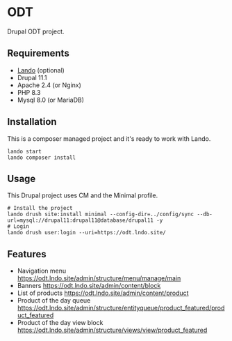 # ODT

Drupal ODT project.

## Requirements

- [Lando](https://lando.dev/) (optional)
- Drupal 11.1
- Apache 2.4 (or Nginx)
- PHP 8.3
- Mysql 8.0 (or MariaDB)

## Installation

This is a composer managed project and it's ready to work with Lando.

```
lando start
lando composer install
```

## Usage
This Drupal project uses CM and the Minimal profile.
```
# Install the project
lando drush site:install minimal --config-dir=../config/sync --db-url=mysql://drupal11:drupal11@database/drupal11 -y
# Login
lando drush user:login --uri=https://odt.lndo.site/
```
## Features
- Navigation menu https://odt.lndo.site/admin/structure/menu/manage/main
- Banners https://odt.lndo.site/admin/content/block
- List of products https://odt.lndo.site/admin/content/product
- Product of the day queue https://odt.lndo.site/admin/structure/entityqueue/product_featured/product_featured
- Product of the day view block https://odt.lndo.site/admin/structure/views/view/product_featured
